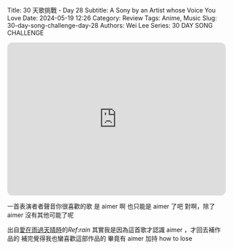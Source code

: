 Title: 30 天歌挑戰 - Day 28
Subtitle: A Sony by an Artist whose Voice You Love
Date: 2024-05-19 12:26
Category: Review
Tags: Anime, Music
Slug: 30-day-song-challenge-day-28
Authors: Wei Lee
Series: 30 DAY SONG CHALLENGE

<iframe style="border-radius:12px" src="https://open.spotify.com/embed/track/6MNY72T605kPIOH3hnioxu?utm_source=generator" width="100%" height="352" frameBorder="0" allowfullscreen="" allow="autoplay; clipboard-write; encrypted-media; fullscreen; picture-in-picture" loading="lazy"></iframe>

<!--more-->

一首表演者者聲音你很喜歡的歌
是 aimer 啊
也只能是 aimer 了吧
對啊，除了 aimer 沒有其他可能了呢

出自[愛在雨過天晴時](https://www.primevideo.com/-/zh_TW/detail/%E6%84%9B%E5%9C%A8%E9%9B%A8%E9%81%8E%E5%A4%A9%E6%99%B4%E6%99%82/0L47GCG67NWW8ALEGQN8QO38KY)的*Ref:rain*
其實我是因為這首歌才認識 aimer ，才回去補作品的
補完覺得我也蠻喜歡這部作品的
畢竟有 aimer 加持
how to lose
